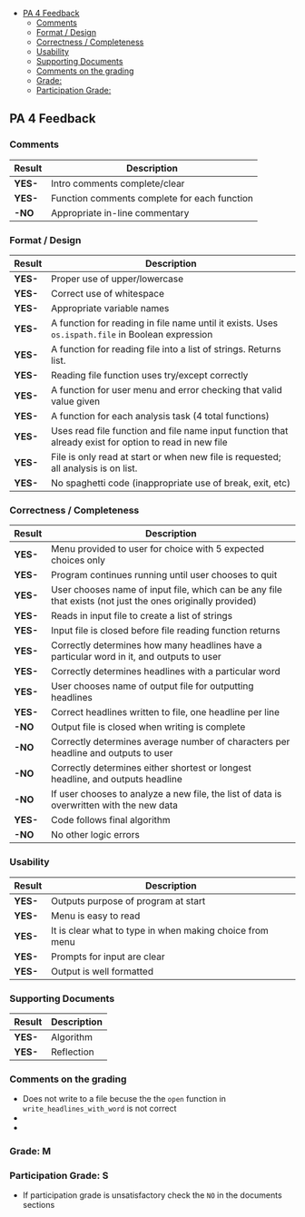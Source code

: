 

- [PA 4 Feedback](#pa-4-feedback)
  - [Comments](#comments)
  - [Format / Design](#format--design)
  - [Correctness / Completeness](#correctness--completeness)
  - [Usability](#usability)
  - [Supporting Documents](#supporting-documents)
  - [Comments on the grading](#comments-on-the-grading)
  - [Grade:](#grade)
  - [Participation Grade:](#participation-grade)


## PA 4 Feedback


### Comments
| Result   | Description                                   |
|----------|-----------------------------------------------|
| **YES-**   | Intro comments complete/clear                 |
| **YES-**   | Function comments complete for each function  |
| **-NO**   | Appropriate in-line commentary                |

### Format / Design
| Result   | Description                                                                                            |
|----------|--------------------------------------------------------------------------------------------------------|
| **YES-**   | Proper use of upper/lowercase                                                                          |
| **YES-**   | Correct use of whitespace                                                                              |
| **YES-**   | Appropriate variable names                                                                             |
| **YES-**   | A function for reading in file name until it exists. Uses `os.ispath.file` in Boolean expression       |
| **YES-**   | A function for reading file into a list of strings. Returns list.                                      |
| **YES-**   | Reading file function uses try/except correctly                                                        |
| **YES-**   | A function for user menu and error checking that valid value given                                     |
| **YES-**   | A function for each analysis task (4 total functions)                                                  |
| **YES-**   | Uses read file function and file name input function that already exist for option to read in new file |
| **YES-**   | File is only read at start or when new file is requested; all analysis is on list.                     |
| **YES-**   | No spaghetti code (inappropriate use of break, exit, etc)                                              |

### Correctness / Completeness
| Result   | Description                                                                                                |
|----------|------------------------------------------------------------------------------------------------------------|
| **YES-**   | Menu provided to user for choice with 5 expected choices only                                              |
| **YES-**   | Program continues running until user chooses to quit                                                       |
| **YES-**   | User chooses name of input file, which can be any file that exists (not just the ones originally provided) |
| **YES-**   | Reads in input file to create a list of strings                                                            |
| **YES-**   | Input file is closed before file reading function returns                                                  |
| **YES-**   | Correctly determines how many headlines have a particular word in it, and outputs to user                  |
| **YES-**   | Correctly determines headlines with a particular word                                                      |
| **YES-**   | User chooses name of output file for outputting headlines                                                  |
| **YES-**   | Correct headlines written to file, one headline per line                                                   |
| **-NO**   | Output file is closed when writing is complete                                                             |
| **-NO**   | Correctly determines average number of characters per headline and outputs to user                         |
| **-NO**   | Correctly determines either shortest or longest headline, and outputs headline                             |
| **-NO**   | If user chooses to analyze a new file, the list of data is overwritten with the new data                   |
| **YES-**   | Code follows final algorithm                                                                               |
| **-NO**   | No other logic errors                                                                                      |

### Usability
| Result   | Description                                               |
|----------|-----------------------------------------------------------|
| **YES-**   | Outputs purpose of program at start                       |
| **YES-**   | Menu is easy to read                                      |
| **YES-**   | It is clear what to type in when making choice from menu  |
| **YES-**   | Prompts for input are clear                               |
| **YES-**   | Output is well formatted                                  |

### Supporting Documents
| Result   | Description                                               |
|----------|-----------------------------------------------------------|
| **YES-**   | Algorithm                                                 |
| **YES-**   | Reflection                                                |


### Comments on the grading
- Does not write to a file becuse the the `open` function in `write_headlines_with_word` is not correct
- 
- 

### Grade: M

### Participation Grade: S
 - If participation grade is unsatisfactory check the `NO` in the documents sections